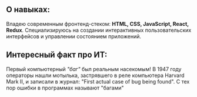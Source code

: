 ## О навыках:
Владею современным фронтенд-стеком: **HTML, CSS, JavaScript, React, Redux**. Специализируюсь на создании интерактивных пользовательских интерфейсов и управлении состоянием приложений.

## Интересный факт про ИТ:
Первый компьютерный *"баг"* был реальным насекомым! В 1947 году операторы нашли мотылька, застрявшего в реле компьютера Harvard Mark II, и записали в журнал: "First actual case of bug being found". С тех пор ошибки в программах называют "багами"